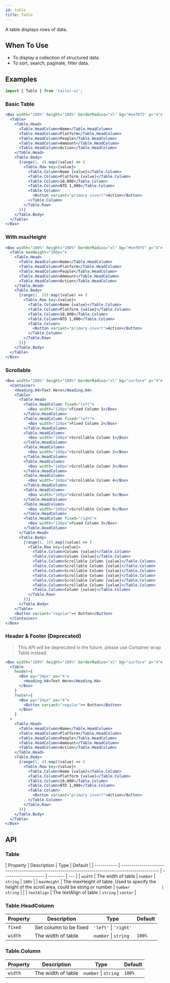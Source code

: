 ```yaml
---
id: table
title: Table
---
```


A table displays rows of data.

## When To Use

- To display a collection of structured data.
- To sort, search, paginate, filter data.

## Examples

```js
import { Table } from 'tailor-ui';
```

### Basic Table

```jsx live
<Box width="100%" height="100%" borderRadius="xl" bg="#eef0f5" p="4">
  <Table>
    <Table.Head>
      <Table.HeadColumn>Name</Table.HeadColumn>
      <Table.HeadColumn>Platform</Table.HeadColumn>
      <Table.HeadColumn>People</Table.HeadColumn>
      <Table.HeadColumn>Ammount</Table.HeadColumn>
      <Table.HeadColumn>Action</Table.HeadColumn>
    </Table.Head>
    <Table.Body>
      {range(1, 4).map((value) => (
        <Table.Row key={value}>
          <Table.Column>Name {value}</Table.Column>
          <Table.Column>Platform {value}</Table.Column>
          <Table.Column>10,000</Table.Column>
          <Table.Column>NTD 1,000</Table.Column>
          <Table.Column>
            <Button variant="primary-invert">Action</Button>
          </Table.Column>
        </Table.Row>
      ))}
    </Table.Body>
  </Table>
</Box>
```

### With maxHeight

```jsx live
<Box width="100%" height="100%" borderRadius="xl" bg="#eef0f5" p="4">
  <Table maxHeight="300px">
    <Table.Head>
      <Table.HeadColumn>Name</Table.HeadColumn>
      <Table.HeadColumn>Platform</Table.HeadColumn>
      <Table.HeadColumn>People</Table.HeadColumn>
      <Table.HeadColumn>Ammount</Table.HeadColumn>
      <Table.HeadColumn>Action</Table.HeadColumn>
    </Table.Head>
    <Table.Body>
      {range(1, 20).map((value) => (
        <Table.Row key={value}>
          <Table.Column>Name {value}</Table.Column>
          <Table.Column>Platform {value}</Table.Column>
          <Table.Column>10,000</Table.Column>
          <Table.Column>NTD 1,000</Table.Column>
          <Table.Column>
            <Button variant="primary-invert">Action</Button>
          </Table.Column>
        </Table.Row>
      ))}
    </Table.Body>
  </Table>
</Box>
```

### Scrollable

```jsx live
<Box width="100%" height="100%" borderRadius="xl" bg="surface" p="4">
  <Container>
    <Heading.H4>Text Here</Heading.H4>
    <Table>
      <Table.Head>
        <Table.HeadColumn fixed="left">
          <Box width="120px">Fixed Column 1</Box>
        </Table.HeadColumn>
        <Table.HeadColumn fixed="left">
          <Box width="120px">Fixed Column 2</Box>
        </Table.HeadColumn>
        <Table.HeadColumn>
          <Box width="160px">Scrollable Column 1</Box>
        </Table.HeadColumn>
        <Table.HeadColumn>
          <Box width="160px">Scrollable Column 2</Box>
        </Table.HeadColumn>
        <Table.HeadColumn>
          <Box width="160px">Scrollable Column 3</Box>
        </Table.HeadColumn>
        <Table.HeadColumn>
          <Box width="160px">Scrollable Column 4</Box>
        </Table.HeadColumn>
        <Table.HeadColumn>
          <Box width="160px">Scrollable Column 5</Box>
        </Table.HeadColumn>
        <Table.HeadColumn>
          <Box width="160px">Scrollable Column 6</Box>
        </Table.HeadColumn>
        <Table.HeadColumn fixed="right">
          <Box width="120px">Fixed Column 3</Box>
        </Table.HeadColumn>
      </Table.Head>
      <Table.Body>
        {range(1, 10).map((value) => (
          <Table.Row key={value}>
            <Table.Column>Column {value}</Table.Column>
            <Table.Column>Column {value}</Table.Column>
            <Table.Column>Scrollable Column {value}</Table.Column>
            <Table.Column>Scrollable Column {value}</Table.Column>
            <Table.Column>Scrollable Column {value}</Table.Column>
            <Table.Column>Scrollable Column {value}</Table.Column>
            <Table.Column>Scrollable Column {value}</Table.Column>
            <Table.Column>Scrollable Column {value}</Table.Column>
            <Table.Column>Column {value}</Table.Column>
          </Table.Row>
        ))}
      </Table.Body>
    </Table>
    <Button variant="regular">+ Button</Button>
  </Container>
</Box>
```

### Header & Footer (Deprecated)

> This API will be deprecated in the future, please use Container wrap Table instead.

```jsx live
<Box width="100%" height="100%" borderRadius="xl" bg="surface" p="4">
  <Table
    header={
      <Box py="24px" px="4">
        <Heading.H4>Text Here</Heading.H4>
      </Box>
    }
    footer={
      <Box py="24px" px="4">
        <Button variant="regular">+ Button</Button>
      </Box>
    }
  >
    <Table.Head>
      <Table.HeadColumn>Name</Table.HeadColumn>
      <Table.HeadColumn>Platform</Table.HeadColumn>
      <Table.HeadColumn>People</Table.HeadColumn>
      <Table.HeadColumn>Ammount</Table.HeadColumn>
      <Table.HeadColumn>Action</Table.HeadColumn>
    </Table.Head>
    <Table.Body>
      {range(1, 4).map((value) => (
        <Table.Row key={value}>
          <Table.Column>Name {value}</Table.Column>
          <Table.Column>Platform {value}</Table.Column>
          <Table.Column>10,000</Table.Column>
          <Table.Column>NTD 1,000</Table.Column>
          <Table.Column>
            <Button variant="primary-invert">Action</Button>
          </Table.Column>
        </Table.Row>
      ))}
    </Table.Body>
  </Table>
</Box>
```

## API

### Table

| Property    | Description                                                                                      | Type                 | Default  |
| ----------- | ------------------------------------------------------------------------------------------------ | -------------------- | -------- | --- |
| `width`     | The width of table                                                                               | `number` \| `string` | `100%`   |
| `maxHeight` | The maxHeight of table. Used to specify the height of the scroll area, could be string or number | `number              | string`  |     |
| `textAlign` | The textAlign of table                                                                           | `string`             | `center` |

### Table.HeadColumn

| Property | Description            | Type                  | Default |
| -------- | ---------------------- | --------------------- | ------- |
| `fixed`  | Set column to be fixed | `'left'` \| `'right'` |         |
| `width`  | The width of table     | `number` \| `string`  | `100%`  |

### Table.Column

| Property | Description        | Type                 | Default |
| -------- | ------------------ | -------------------- | ------- |
| `width`  | The width of table | `number` \| `string` | `100%`  |
